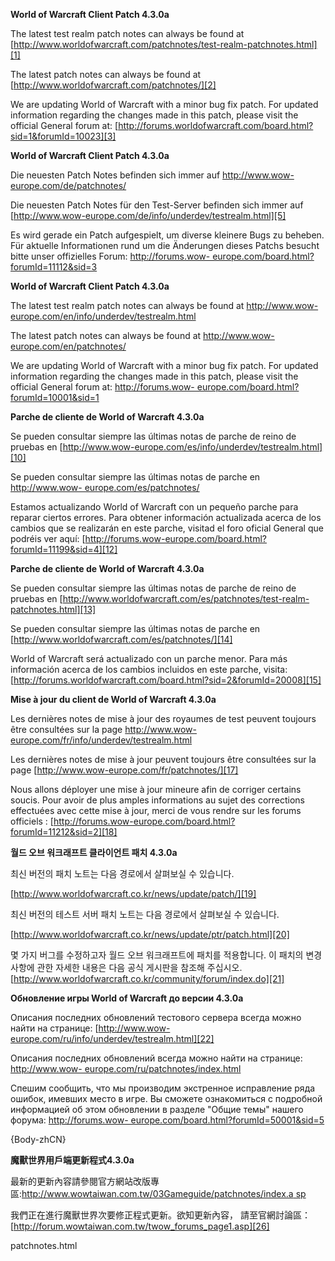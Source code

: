 
**World of Warcraft Client Patch 4.3.0a**

The latest test realm patch notes can always be found at
[http://www.worldofwarcraft.com/patchnotes/test-realm-patchnotes.html][1]

The latest patch notes can always be found at
[http://www.worldofwarcraft.com/patchnotes/][2]

We are updating World of Warcraft with a minor bug fix patch. For updated
information regarding the changes made in this patch, please visit the
official General forum at:
[http://forums.worldofwarcraft.com/board.html?sid=1&forumId=10023][3]

**World of Warcraft Client Patch 4.3.0a**

Die neuesten Patch Notes befinden sich immer auf [http://www.wow-
europe.com/de/patchnotes/][4]

Die neuesten Patch Notes für den Test-Server befinden sich immer auf
[http://www.wow-europe.com/de/info/underdev/testrealm.html][5]

Es wird gerade ein Patch aufgespielt, um diverse kleinere Bugs zu beheben. Für
aktuelle Informationen rund um die Änderungen dieses Patchs besucht bitte
unser offizielles Forum: [http://forums.wow-
europe.com/board.html?forumId=11112&sid=3][6]

**World of Warcraft Client Patch 4.3.0a**

The latest test realm patch notes can always be found at [http://www.wow-
europe.com/en/info/underdev/testrealm.html][7]

The latest patch notes can always be found at [http://www.wow-
europe.com/en/patchnotes/][8]

We are updating World of Warcraft with a minor bug fix patch. For updated
information regarding the changes made in this patch, please visit the
official General forum at: [http://forums.wow-
europe.com/board.html?forumId=10001&sid=1][9]

**Parche de cliente de World of Warcraft 4.3.0a**

Se pueden consultar siempre las últimas notas de parche de reino de pruebas en
[http://www.wow-europe.com/es/info/underdev/testrealm.html][10]

Se pueden consultar siempre las últimas notas de parche en [http://www.wow-
europe.com/es/patchnotes/][11]

Estamos actualizando World of Warcraft con un pequeño parche para reparar
ciertos errores. Para obtener información actualizada acerca de los cambios
que se realizarán en este parche, visitad el foro oficial General que podréis
ver aquí: [http://forums.wow-europe.com/board.html?forumId=11199&sid=4][12]

**Parche de cliente de World of Warcraft 4.3.0a**

Se pueden consultar siempre las últimas notas de parche de reino de pruebas en
[http://www.worldofwarcraft.com/es/patchnotes/test-realm-patchnotes.html][13]

Se pueden consultar siempre las últimas notas de parche en
[http://www.worldofwarcraft.com/es/patchnotes/][14]

World of Warcraft será actualizado con un parche menor. Para más información
acerca de los cambios incluidos en este parche, visita:
[http://forums.worldofwarcraft.com/board.html?sid=2&forumId=20008][15]

**Mise à jour du client de World of Warcraft 4.3.0a**

Les dernières notes de mise à jour des royaumes de test peuvent toujours être
consultées sur la page [http://www.wow-
europe.com/fr/info/underdev/testrealm.html][16]

Les dernières notes de mise à jour peuvent toujours être consultées sur la
page [http://www.wow-europe.com/fr/patchnotes/][17]

Nous allons déployer une mise à jour mineure afin de corriger certains soucis.
Pour avoir de plus amples informations au sujet des corrections effectuées
avec cette mise à jour, merci de vous rendre sur les forums officiels :
[http://forums.wow-europe.com/board.html?forumId=11212&sid=2][18]

**월드 오브 워크래프트 클라이언트 패치 4.3.0a**

최신 버전의 패치 노트는 다음 경로에서 살펴보실 수 있습니다.

[http://www.worldofwarcraft.co.kr/news/update/patch/][19]

최신 버전의 테스트 서버 패치 노트는 다음 경로에서 살펴보실 수 있습니다.

[http://www.worldofwarcraft.co.kr/news/update/ptr/patch.html][20]

몇 가지 버그를 수정하고자 월드 오브 워크래프트에 패치를 적용합니다. 이 패치의 변경사항에 관한 자세한 내용은 다음 공식 게시판을 참조해
주십시오. [http://www.worldofwarcraft.co.kr/community/forum/index.do][21]

**Обновление игры World of Warcraft до версии 4.3.0a**

Описания последних обновлений тестового сервера всегда можно найти на
странице: [http://www.wow-europe.com/ru/info/underdev/testrealm.html][22]

Описания последних обновлений всегда можно найти на странице: [http://www.wow-
europe.com/ru/patchnotes/index.html][23]

Спешим сообщить, что мы производим экстренное исправление ряда ошибок, имевших
место в игре. Вы сможете ознакомиться с подробной информацией об этом
обновлении в разделе "Общие темы" нашего форума: [http://forums.wow-
europe.com/board.html?forumId=50001&sid=5][24]

{Body-zhCN}

**魔獸世界用戶端更新程式4.3.0a**

最新的更新內容請參閱官方網站改版專區:[http://www.wowtaiwan.com.tw/03Gameguide/patchnotes/index.a
sp][25]

我們正在進行魔獸世界次要修正程式更新。欲知更新內容， 請至官網討論區：
[http://forum.wowtaiwan.com.tw/twow_forums_page1.asp][26]

   [1]: http://www.worldofwarcraft.com/patchnotes/test-realm-patchnotes.html

   [2]: http://www.worldofwarcraft.com/patchnotes/

   [3]: http://forums.worldofwarcraft.com/board.html?sid=1&forumId=10023

   [4]: http://www.wow-europe.com/de/patchnotes/

   [5]: http://www.wow-europe.com/de/info/underdev/testrealm.html

   [6]: http://forums.wow-europe.com/board.html?forumId=11112&sid=3

   [7]: http://www.wow-europe.com/en/info/underdev/testrealm.html

   [8]: http://www.wow-europe.com/en/patchnotes/

   [9]: http://forums.wow-europe.com/board.html?forumId=10001&sid=1

   [10]: http://www.wow-europe.com/es/info/underdev/testrealm.html

   [11]: http://www.wow-europe.com/es/patchnotes/

   [12]: http://forums.wow-europe.com/board.html?forumId=11199&sid=4

   [13]: http://www.worldofwarcraft.com/es/patchnotes/test-realm-
patchnotes.html

   [14]: http://www.worldofwarcraft.com/es/patchnotes/

   [15]: http://forums.worldofwarcraft.com/board.html?sid=2&forumId=20008

   [16]: http://www.wow-europe.com/fr/info/underdev/testrealm.html

   [17]: http://www.wow-europe.com/fr/patchnotes/

   [18]: http://forums.wow-europe.com/board.html?forumId=11212&sid=2

   [19]: http://www.worldofwarcraft.co.kr/news/update/patch/

   [20]: http://www.worldofwarcraft.co.kr/news/update/ptr/patch.html

   [21]: http://www.worldofwarcraft.co.kr/community/forum/index.do

   [22]: http://www.wow-europe.com/ru/info/underdev/testrealm.html

   [23]: http://www.wow-europe.com/ru/patchnotes/index.html

   [24]: http://forums.wow-europe.com/board.html?forumId=50001&sid=5

   [25]: http://www.wowtaiwan.com.tw/03Gameguide/patchnotes/index.asp

   [26]: http://forum.wowtaiwan.com.tw/twow_forums_page1.asp

